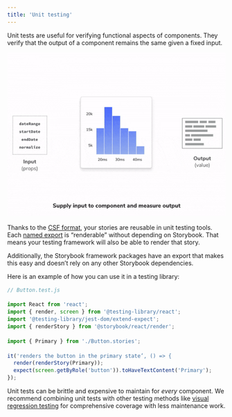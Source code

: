 ```yaml
---
title: 'Unit testing'
---
```


Unit tests are useful for verifying functional aspects of components. They verify that the output of a component remains the same given a fixed input. 

![Unit testing with a component](./component-unit-testing.gif)

Thanks to the [CSF format](../../formats/component-story-format/), your stories are reusable in unit testing tools. Each [named export](https://developer.mozilla.org/en-US/docs/Web/JavaScript/Reference/Statements/export) is “renderable” without depending on Storybook. That means your testing framework will also be able to render that story. 

Additionally, the Storybook framework packages have an export that makes this easy and doesn’t rely on any other Storybook dependencies. 

Here is an example of how you can use it in a testing library:

```js
// Button.test.js

import React from 'react';
import { render, screen } from '@testing-library/react';
import '@testing-library/jest-dom/extend-expect';
import { renderStory } from '@storybook/react/render';

import { Primary } from './Button.stories';

it('renders the button in the primary state’, () => {
  render(renderStory(Primary));
  expect(screen.getByRole('button')).toHaveTextContent('Primary');
});
```

Unit tests can be brittle and expensive to maintain for _every_ component. We recommend combining unit tests with other testing methods like [visual regression testing](./visual-testing) for comprehensive coverage with less maintenance work.

